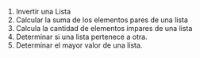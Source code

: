 1. Invertir una Lista
2. Calcular la suma de los elementos pares de una lista
3. Calcula la cantidad de elementos impares de una lista
4. Determinar si una lista pertenece a otra.
5. Determinar el mayor valor de una lista.
